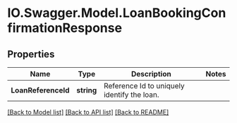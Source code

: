 # IO.Swagger.Model.LoanBookingConfirmationResponse
## Properties

Name | Type | Description | Notes
------------ | ------------- | ------------- | -------------
**LoanReferenceId** | **string** | Reference Id to uniquely identify the loan. | 

[[Back to Model list]](../README.md#documentation-for-models) [[Back to API list]](../README.md#documentation-for-api-endpoints) [[Back to README]](../README.md)

